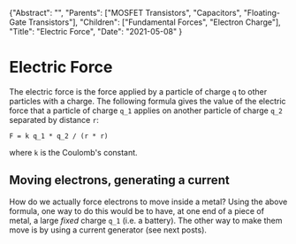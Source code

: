 {"Abstract": "", "Parents": ["MOSFET Transistors", "Capacitors", "Floating-Gate Transistors"], "Children": ["Fundamental Forces", "Electron Charge"], "Title": "Electric Force", "Date": "2021-05-08"
}

# Electric Force

The electric force is the force applied by a particle of charge `q` to other particles with a charge. The following formula gives the value of the electric force that a particle of charge `q_1` applies on another particle of charge `q_2` separated by distance `r`: 

`F = k q_1 * q_2 / (r * r)`

where `k` is the Coulomb's constant.

## Moving electrons, generating a current

How do we actually force electrons to move inside a metal? Using the above formula, one way to do this would be to have, at one end of a piece of metal, a large _fixed_ charge `q_1` (i.e. a battery). The other way to make them move is by using a current generator (see next posts).